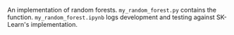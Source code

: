 An implementation of random forests. 
`my_random_forest.py` contains the function.
`my_random_forest.ipynb` logs development and testing against SK-Learn's implementation.
